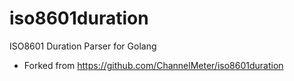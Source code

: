 iso8601duration
===============

ISO8601 Duration Parser for Golang

- Forked from https://github.com/ChannelMeter/iso8601duration
